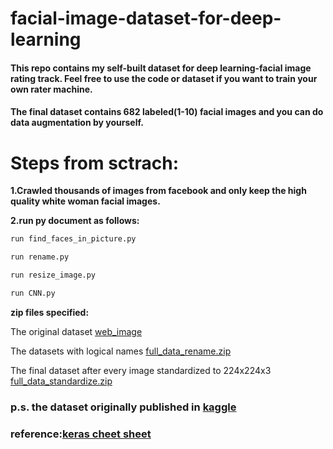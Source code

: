 # facial-image-dataset-for-deep-learning
#### This repo contains my self-built dataset for deep learning-facial image rating track. Feel free to use the code or dataset if you want to train your own rater machine. 

#### The final dataset contains 682 labeled(1-10) facial images and you can do data augmentation by yourself.

# Steps from sctrach:
**1.Crawled thousands of images from facebook and only keep the high quality white woman facial images.**

**2.run py document as follows:**

```bash
run find_faces_in_picture.py
```

```bash
run rename.py
```

```bash
run resize_image.py

```

```bash
run CNN.py

```
**zip files specified:**

The original dataset [web_image](https://github.com/slayAlphalu/facial-image-dataset-for-deep-learning/blob/master/web_image.zip)

The datasets with logical names [full_data_rename.zip](https://github.com/slayAlphalu/facial-image-dataset-for-deep-learning/blob/master/full_data_rename.zip)

The final dataset after every image standardized to 224x224x3 [full_data_standardize.zip](https://github.com/slayAlphalu/facial-image-dataset-for-deep-learning/blob/master/full_data_standardize.zip)


### p.s. the dataset originally published in [kaggle](https://www.kaggle.com/datasets?sortBy=updated&group=my&page=1&pageSize=20&size=all&filetype=all&license=all&tagids=13300)

### reference:[keras cheet sheet](https://github.com/slayAlphalu/facial-image-dataset-for-deep-learning/blob/master/Keras_Cheat_Sheet_Python.pdf)
